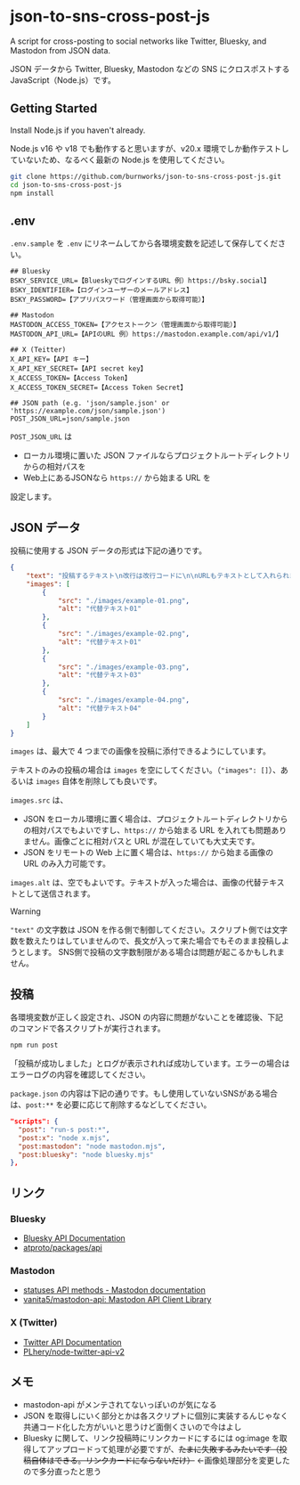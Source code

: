 # json-to-sns-cross-post-js 

A script for cross-posting to social networks like Twitter, Bluesky, and Mastodon from JSON data.

JSON データから Twitter, Bluesky, Mastodon などの SNS にクロスポストする JavaScript（Node.js）です。

## Getting Started

Install Node.js if you haven't already.

Node.js v16 や v18 でも動作すると思いますが、v20.x 環境でしか動作テストしていないため、なるべく最新の Node.js を使用してください。

```sh
git clone https://github.com/burnworks/json-to-sns-cross-post-js.git
cd json-to-sns-cross-post-js
npm install
```

## .env

`.env.sample` を `.env` にリネームしてから各環境変数を記述して保存してください。

```
## Bluesky
BSKY_SERVICE_URL=【BlueskyでログインするURL 例）https://bsky.social】
BSKY_IDENTIFIER=【ログインユーザーのメールアドレス】
BSKY_PASSWORD=【アプリパスワード（管理画面から取得可能）】

## Mastodon
MASTODON_ACCESS_TOKEN=【アクセストークン（管理画面から取得可能）】
MASTODON_API_URL=【APIのURL 例）https://mastodon.example.com/api/v1/】

## X (Teitter)
X_API_KEY=【API キー】
X_API_KEY_SECRET=【API secret key】
X_ACCESS_TOKEN=【Access Token】
X_ACCESS_TOKEN_SECRET=【Access Token Secret】

## JSON path (e.g. 'json/sample.json' or 'https://example.com/json/sample.json')
POST_JSON_URL=json/sample.json
```

`POST_JSON_URL` は

- ローカル環境に置いた JSON ファイルならプロジェクトルートディレクトリからの相対パスを
- Web上にあるJSONなら `https://` から始まる URL を

設定します。

## JSON データ

投稿に使用する JSON データの形式は下記の通りです。

```json
{
    "text": "投稿するテキスト\n改行は改行コードに\n\nURLもテキストとして入れられます。\nhttps://example.com/",
    "images": [
        {
            "src": "./images/example-01.png",
            "alt": "代替テキスト01"
        },
        {
            "src": "./images/example-02.png",
            "alt": "代替テキスト01"
        },
        {
            "src": "./images/example-03.png",
            "alt": "代替テキスト03"
        },
        {
            "src": "./images/example-04.png",
            "alt": "代替テキスト04"
        }
    ]
}
```

`images` は、最大で 4 つまでの画像を投稿に添付できるようにしています。

テキストのみの投稿の場合は `images` を空にしてください。（`"images": []`）、あるいは `images` 自体を削除しても良いです。

`images.src` は、

- JSON をローカル環境に置く場合は、プロジェクトルートディレクトリからの相対パスでもよいですし、`https://` から始まる URL を入れても問題ありません。画像ごとに相対パスと URL が混在していても大丈夫です。
- JSON をリモートの Web 上に置く場合は、`https://` から始まる画像の URL のみ入力可能です。

`images.alt` は、空でもよいです。テキストが入った場合は、画像の代替テキストとして送信されます。

> [!WARNING]
> `"text"` の文字数は JSON を作る側で制御してください。スクリプト側では文字数を数えたりはしていませんので、長文が入って来た場合でもそのまま投稿しようとします。
> SNS側で投稿の文字数制限がある場合は問題が起こるかもしれません。 

## 投稿

各環境変数が正しく設定され、JSON の内容に問題がないことを確認後、下記のコマンドで各スクリプトが実行されます。

```sh
npm run post
```

「投稿が成功しました」とログが表示されれば成功しています。エラーの場合はエラーログの内容を確認してください。

`package.json` の内容は下記の通りです。もし使用していないSNSがある場合は、`post:**` を必要に応じて削除するなどしてください。

```json
"scripts": {
  "post": "run-s post:*",
  "post:x": "node x.mjs",
  "post:mastodon": "node mastodon.mjs",
  "post:bluesky": "node bluesky.mjs"
},
```

## リンク

### Bluesky
- [Bluesky API Documentation](https://docs.bsky.app/)
- [atproto/packages/api](https://github.com/bluesky-social/atproto/tree/main/packages/api)

### Mastodon
- [statuses API methods - Mastodon documentation](https://docs.joinmastodon.org/methods/statuses/)
- [vanita5/mastodon-api: Mastodon API Client Library](https://github.com/vanita5/mastodon-api)

### X (Twitter)
- [Twitter API Documentation](https://developer.twitter.com/en/docs/twitter-api)
- [PLhery/node-twitter-api-v2](https://github.com/plhery/node-twitter-api-v2)

## メモ

- mastodon-api がメンテされてないっぽいのが気になる
- JSON を取得しにいく部分とかは各スクリプトに個別に実装するんじゃなく共通コード化した方がいいと思うけど面倒くさいので今はよし
- Bluesky に関して、リンク投稿時にリンクカードにするには og:image を取得してアップロードって処理が必要ですが、~~たまに失敗するみたいです（投稿自体はできる。リンクカードにならないだけ）~~ ←画像処理部分を変更したので多分直ったと思う
